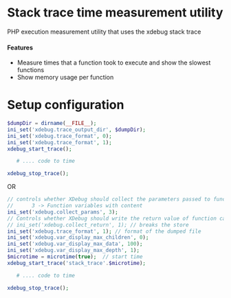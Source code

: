 # Stack trace time measurement utility
PHP execution measurement utility that uses the xdebug stack trace 

#### Features
 * Measure times that a function took to execute and show the slowest functions
 * Show memory usage per function

# Setup configuration
```php
$dumpDir = dirname(__FILE__);   
ini_set('xdebug.trace_output_dir', $dumpDir);  
ini_set('xdebug.trace_format', 0);  
ini_set('xdebug.trace_format', 1);   
xdebug_start_trace();   

   # .... code to time

xdebug_stop_trace();  
```
OR

```php
// controls whether XDebug should collect the parameters passed to functions
//      3 -> Function variables with content
ini_set('xdebug.collect_params', 3);
// Controls whether XDebug should write the return value of function calls to the trace files.
// ini_set('xdebug.collect_return', 1); // breaks the store
ini_set('xdebug.trace_format', 1); // format of the dumped file
ini_set('xdebug.var_display_max_children', 0);
ini_set('xdebug.var_display_max_data', 100);
ini_set('xdebug.var_display_max_depth', 1);
$microtime = microtime(true);  // start time
xdebug_start_trace('stack_trace'.$microtime);

   # .... code to time

xdebug_stop_trace(); 
```

